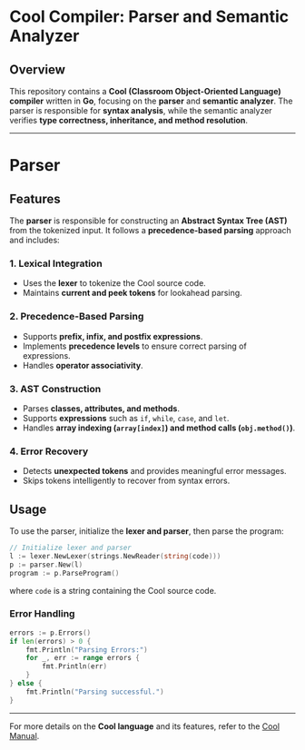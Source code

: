 # Cool Compiler: Parser and Semantic Analyzer

## Overview

This repository contains a **Cool (Classroom Object-Oriented Language) compiler** written in **Go**, focusing on the **parser** and **semantic analyzer**. The parser is responsible for **syntax analysis**, while the semantic analyzer verifies **type correctness, inheritance, and method resolution**.

---

# Parser

## Features
The **parser** is responsible for constructing an **Abstract Syntax Tree (AST)** from the tokenized input. It follows a **precedence-based parsing** approach and includes:

### 1. **Lexical Integration**
- Uses the **lexer** to tokenize the Cool source code.
- Maintains **current and peek tokens** for lookahead parsing.

### 2. **Precedence-Based Parsing**
- Supports **prefix, infix, and postfix expressions**.
- Implements **precedence levels** to ensure correct parsing of expressions.
- Handles **operator associativity**.

### 3. **AST Construction**
- Parses **classes, attributes, and methods**.
- Supports **expressions** such as `if`, `while`, `case`, and `let`.
- Handles **array indexing (`array[index]`) and method calls (`obj.method()`)**.

### 4. **Error Recovery**
- Detects **unexpected tokens** and provides meaningful error messages.
- Skips tokens intelligently to recover from syntax errors.

## Usage

To use the parser, initialize the **lexer and parser**, then parse the program:

```go
// Initialize lexer and parser
l := lexer.NewLexer(strings.NewReader(string(code)))
p := parser.New(l)
program := p.ParseProgram()
```
where `code` is a string containing the Cool source code.

### **Error Handling**
```go
errors := p.Errors()
if len(errors) > 0 {
    fmt.Println("Parsing Errors:")
    for _, err := range errors {
        fmt.Println(err)
    }
} else {
    fmt.Println("Parsing successful.")
}
```

---


For more details on the **Cool language** and its features, refer to the [Cool Manual](https://theory.stanford.edu/~aiken/software/cool/cool-manual.pdf).
